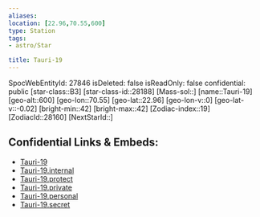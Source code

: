```yaml
---
aliases: 
location: [22.96,70.55,600]
type: Station
tags:
- astro/Star

title: Tauri-19
---
```

SpocWebEntityId: 27846
isDeleted: false
isReadOnly: false
confidential: public
[star-class::B3]
[star-class-id::28188]
[Mass-sol::]
[name::Tauri-19]
[geo-alt::600]
[geo-lon::70.55]
[geo-lat::22.96]
[geo-lon-v::0]
[geo-lat-v::-0.02]
[bright-min::42]
[bright-max::42]
[Zodiac-index::19]
[ZodiacId::28160]
[NextStarId::]



## Confidential Links & Embeds: 
- [Tauri-19](../../../_public/astro/Star/Tauri-19.md) 
- [Tauri-19.internal](../../../_internal/astro/Star/Tauri-19.internal.md) 
- [Tauri-19.protect](../../../_protect/astro/Star/Tauri-19.protect.md) 
- [Tauri-19.private](../../../_private/astro/Star/Tauri-19.private.md) 
- [Tauri-19.personal](../../../_personal/astro/Star/Tauri-19.personal.md) 
- [Tauri-19.secret](../../../_secret/astro/Star/Tauri-19.secret.md) 
